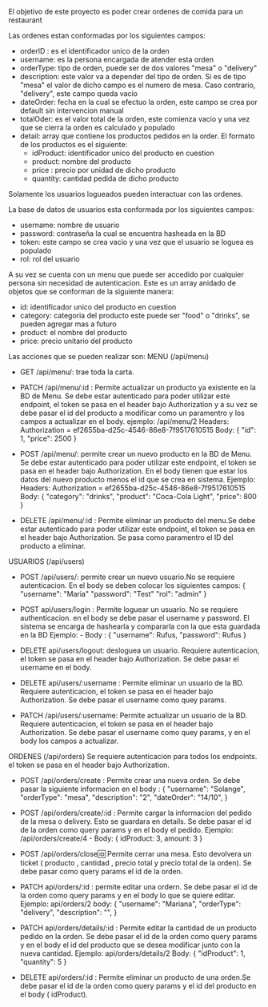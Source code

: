 El objetivo de este proyecto es poder crear ordenes de comida para un restaurant

Las ordenes estan conformadas por los siguientes campos:

- orderID : es el identificador unico de la orden
- username: es la persona encargada de atender esta orden
- orderType: tipo de orden, puede ser de dos valores "mesa" o "delivery"
- description: este valor va a depender del tipo de orden. Si es de tipo "mesa" el valor de dicho campo es el numero de mesa. Caso contrario, "delivery", este campo queda vacio
- dateOrder: fecha en la cual se efectuo la orden, este campo se crea por default sin intervencion manual
- totalOder: es el valor total de la orden, este comienza vacio y una vez que se cierra la orden es calculado y populado
- detail: array que contiene los productos pedidos en la order. El formato de los productos es el siguiente:
  - idProduct: identificador unico del producto en cuestion
  - product: nombre del producto
  - price : precio por unidad de dicho producto
  - quantity: cantidad pedida de dicho producto

Solamente los usuarios logueados pueden interactuar con las ordenes.

La base de datos de usuarios esta conformada por los siguientes campos:

- username: nombre de usuario
- password: contraseña la cual se encuentra hasheada en la BD
- token: este campo se crea vacio y una vez que el usuario se loguea es populado
- rol: rol del usuario

A su vez se cuenta con un menu que puede ser accedido por cualquier persona sin necesidad de autenticacion. Este es un array anidado de objetos que se conforman de la siguiente manera:

- id: identificador unico del producto en cuestion
- category: categoria del producto este puede ser "food" o "drinks", se pueden agregar mas a futuro
- product: el nombre del producto
- price: precio unitario del producto

Las acciones que se pueden realizar son:
MENU (/api/menu)

- GET /api/menu/: trae toda la carta.
- PATCH /api/menu/:id : Permite actualizar un producto ya existente en la BD de Menu. Se debe estar autenticado para poder utilizar este endpoint, el token se pasa en el header bajo Authorization y a su vez se debe pasar el id del producto a modificar como un paramentro y los campos a actualizar en el body.
  ejemplo: /api/menu/2
  Headers:
  Authorization = ef2655ba-d25c-4546-86e8-7f9517610515
  Body:
  {
  "id": 1,
  "price": 2500
  }

- POST /api/menu/: permite crear un nuevo producto en la BD de Menu. Se debe estar autenticado para poder utilizar este endpoint, el token se pasa en el header bajo Authorization. En el body tienen que estar los datos del nuevo producto menos el id que se crea en sistema.
  Ejemplo:
  Headers:
  Authorization = ef2655ba-d25c-4546-86e8-7f9517610515
  Body:
  {
  "category": "drinks",
  "product": "Coca-Cola Light",
  "price": 800
  }

- DELETE /api/menu/:id : Permite eliminar un producto del menu.Se debe estar autenticado para poder utilizar este endpoint, el token se pasa en el header bajo Authorization. Se pasa como paramentro el ID del producto a eliminar.

USUARIOS (/api/users)

- POST /api/users/: permite crear un nuevo usuario.No se requiere autenticacion. En el body se deben colocar los siguientes campos:
  {
  "username": "Maria"
  "password": "Test"
  "rol": "admin"
  }

- POST api/users/login : Permite loguear un usuario. No se requiere authenticacion. en el body se debe pasar el username y password. El sistema se encarga de hashearla y compararla con la que esta guardada en la BD
  Ejemplo: - Body :
  {
  "username": Rufus,
  "password": Rufus
  }

- DELETE api/users/logout: desloguea un usuario. Requiere autenticacion, el token se pasa en el header bajo Authorization.
  Se debe pasar el username en el body.

- DELETE api/users/:username : Permite eliminar un usuario de la BD. Requiere autenticacion, el token se pasa en el header bajo Authorization. Se debe pasar el username como quey params.

- PATCH /api/users/:username: Permite actualizar un usuario de la BD. Requiere autenticacion, el token se pasa en el header bajo Authorization. Se debe pasar el username como quey params, y en el body los campos a actualizar.

ORDENES (/api/orders)
Se requiere autenticacion para todos los endpoints. el token se pasa en el header bajo Authorization.

- POST /api/orders/create : Permite crear una nueva orden. Se debe pasar la siguiente informacion en el body :
  {
  "username": "Solange",
  "orderType": "mesa",
  "description": "2",
  "dateOrder": "14/10",
  }
- POST /api/orders/create/:id : Permite cargar la informacion del pedido de la mesa o delivery. Esto se guardara en details.
  Se debe pasar el id de la orden como query params y en el body el pedido.
  Ejemplo: /api/orders/create/4 - Body:
  {
  idProduct: 3,
  amount: 3
  }

- POST /api/orders/close:id: Permite cerrar una mesa. Esto devolvera un ticket ( producto , cantidad , precio total y precio total de la orden). Se debe pasar como query params el id de la orden.

- PATCH api/orders/:id : permite editar una ordern. Se debe pasar el id de la orden como query params y en el body lo que se quiere editar.
  Ejemplo: api/orders/2
  body:
  {
  "username": "Mariana",
  "orderType": "delivery",
  "description": "",
  }

- PATCH api/orders/details/:id : Permite editar la cantidad de un producto pedido en la orden. Se debe pasar el id de la orden como query params y en el body el id del producto que se desea modificar junto con la nueva cantidad.
  Ejemplo: api/orders/details/2
  Body:
  {
  "idProduct": 1,
  "quantity": 5
  }

- DELETE api/orders/:id : Permite eliminar un producto de una orden.Se debe pasar el id de la orden como query params y el id del producto en el body ( idProduct).
